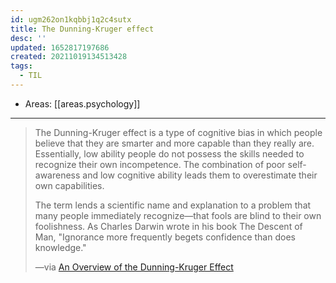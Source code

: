 ```yaml
---
id: ugm262on1kqbbj1q2c4sutx
title: The Dunning-Kruger effect
desc: ''
updated: 1652817197686
created: 20211019134513428
tags:
  - TIL
---
```


- Areas: [[areas.psychology]]

---

> The Dunning-Kruger effect is a type of cognitive bias in which people believe that they are smarter and more capable than they really are. Essentially, low ability people do not possess the skills needed to recognize their own incompetence. The combination of poor self-awareness and low cognitive ability leads them to overestimate their own capabilities.
>
> The term lends a scientific name and explanation to a problem that many people immediately recognize—that fools are blind to their own foolishness. As Charles Darwin wrote in his book The Descent of Man, "Ignorance more frequently begets confidence than does knowledge."
>
> —via [An Overview of the Dunning-Kruger Effect](https://www.verywellmind.com/an-overview-of-the-dunning-kruger-effect-4160740)
